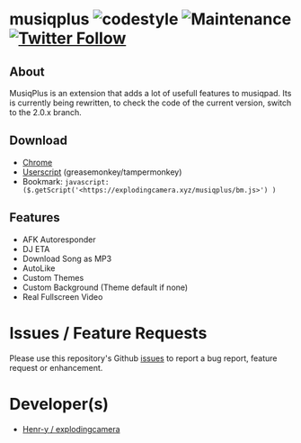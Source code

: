 # musiqplus ![codestyle](https://img.shields.io/badge/code%20style-airbnb-orange.svg) ![Maintenance](https://img.shields.io/maintenance/yes/2016.svg) [![Twitter Follow](https://img.shields.io/twitter/follow/explodingcamera.svg?style=social)](https://twitter.com/ExplodingCamera)

## About
MusiqPlus is an extension that adds a lot of usefull features to musiqpad. Its is currently being rewritten, to check the code of the current version, switch to the 2.0.x branch.

## Download
* [Chrome](https://chrome.google.com/webstore/detail/cdllelmnnfgcnkfmbcnnginopojgkoih)
* [Userscript](https://explodingcamera.xyz/musiqplus/mqplus.user.js) (greasemonkey/tampermonkey)
* Bookmark: `javascript:($.getScript('<https://explodingcamera.xyz/musiqplus/bm.js>') )`

## Features

- AFK Autoresponder
- DJ ETA
- Download Song as MP3
- AutoLike
- Custom Themes
- Custom Background (Theme default if none)
- Real Fullscreen Video

# Issues / Feature Requests

Please use this repository's Github [issues](https://github.com/explodingcamera/musiqplus/issues) to report a bug report, feature request or enhancement.

# Developer(s)

- [Henr-y / explodingcamera](https://github.com/henr-y)
